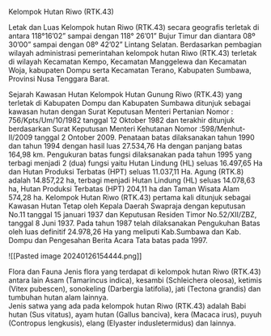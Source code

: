 Kelompok Hutan Riwo (RTK.43)

Letak dan Luas
Kelompok hutan Riwo (RTK.43) secara geografis terletak di antara 118°16’02” sampai dengan 118° 26’01” Bujur Timur dan diantara 08º 30’00” sampai dengan 08º 42’02” Lintang Selatan.
Berdasarkan pembagian wilayah administrasi pemerintahan kelompok hutan Riwo (RTK.43) terletak di wilayah Kecamatan Kempo, Kecamatan Manggelewa dan Kecamatan Woja, kabupaten Dompu serta Kecamatan Terano, Kabupaten Sumbawa, Provinsi Nusa Tenggara Barat. 

Sejarah Kawasan Hutan
Kelompok Hutan Gunung Riwo (RTK.43) yang terletak di Kabupaten Dompu dan Kabupaten Sumbawa ditunjuk sebagai kawasan hutan dengan Surat Keputusan Menteri Pertanian Nomor : 756/Kpts/Um/10/1982 tanggal 12 Oktober 1982 dan terakhir ditunjuk berdasarkan Surat Keputusan Menteri Kehutanan Nomor :598/Menhut-II/2009 tanggal 2 Ontober 2009. Penataan batas dilaksanakan tahun 1990 dan tahun 1994 dengan hasil luas 27.534,76 Ha dengan panjang batas 164,98 km. Pengukuran batas fungsi dilaksanakan pada tahun 1995  yang terbagi menjadi 2 (dua) fungsi yaitu Hutan Lindung (HL) seluas 16.497,65 Ha dan Hutan Produksi Terbatas (HPT) seluas 11.037,11 Ha. Agung (RTK.8) adalah 14.857,22 ha, terbagi menjadi Hutan Lindung (HL) seluas 14.078,63 ha, Hutan Produksi Terbatas (HPT) 204,11 ha dan Taman Wisata Alam 574,28 ha.
Kelompok Hutan Riwo (RTK.43) pertama kali  ditunjuk sebagai Kawasan Hutan Tetap oleh Kepala Daerah Swapraja dengan keputusan No.11 tanggal 15 januari 1937 dan Keputusan Residen Timor No.52/XII/ZBZ, tanggal 8 Juni 1937. Pada tahun 1987 telah dilaksanakan Pengukuhan Batas oleh  luas definitif  24.978,26 Ha yang meliputi Kab.Sumbawa dan Kab. Dompu dan Pengesahan Berita Acara Tata batas pada 1997.

![[Pasted image 20240126154444.png]]


Flora dan Fauna
Jenis flora yang terdapat di kelompok hutan Riwo (RTK.43) antara lain Asam (Tamarincus indica), kesambi (Schleichera oleosa), ketimis (Vitex pubescen), sonokeling (Darbergia latifolia), jati (Tectona grandis) dan tumbuhan hutan alam lainnya.  
Jenis satwa yang ada pada kelompok hutan Riwo (RTK.43) adalah Babi hutan (Sus vitatus), ayam hutan (Gallus banciva), kera (Macaca irus),  puyuh (Contropus lengkusis), elang (Elyaster indusletermidus) dan lainnya.